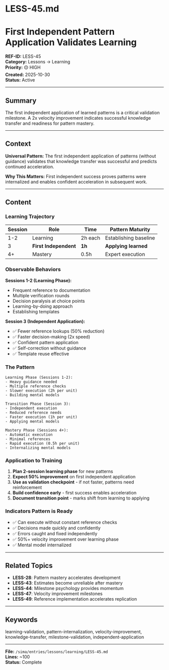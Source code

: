 # LESS-45.md

# First Independent Pattern Application Validates Learning

**REF-ID:** LESS-45  
**Category:** Lessons → Learning  
**Priority:** 🟡 HIGH  
**Created:** 2025-10-30  
**Status:** Active

---

## Summary

The first independent application of learned patterns is a critical validation milestone. A 2x velocity improvement indicates successful knowledge transfer and readiness for pattern mastery.

---

## Context

**Universal Pattern:**
The first independent application of patterns (without guidance) validates that knowledge transfer was successful and predicts continued acceleration.

**Why This Matters:**
First independent success proves patterns were internalized and enables confident acceleration in subsequent work.

---

## Content

### Learning Trajectory

| Session | Role | Time | Pattern Maturity |
|---------|------|------|------------------|
| 1-2 | Learning | 2h each | Establishing baseline |
| 3 | **First Independent** | **1h** | **Applying learned** |
| 4+ | Mastery | 0.5h | Expert execution |

### Observable Behaviors

**Sessions 1-2 (Learning Phase):**
- Frequent reference to documentation
- Multiple verification rounds
- Decision paralysis at choice points
- Learning-by-doing approach
- Establishing templates

**Session 3 (Independent Application):**
- ✅ Fewer reference lookups (50% reduction)
- ✅ Faster decision-making (2x speed)
- ✅ Confident pattern application
- ✅ Self-correction without guidance
- ✅ Template reuse effective

### The Pattern

```
Learning Phase (Sessions 1-2):
- Heavy guidance needed
- Multiple reference checks
- Slower execution (2h per unit)
- Building mental models

Transition Phase (Session 3):
- Independent execution
- Reduced reference needs
- Faster execution (1h per unit)
- Applying mental models

Mastery Phase (Sessions 4+):
- Automatic execution
- Minimal references
- Rapid execution (0.5h per unit)
- Internalizing mental models
```

### Application to Training

1. **Plan 2-session learning phase** for new patterns
2. **Expect 50% improvement** on first independent application
3. **Use as validation checkpoint** - if not faster, patterns need reinforcement
4. **Build confidence early** - first success enables acceleration
5. **Document transition point** - marks shift from learning to applying

### Indicators Pattern is Ready

- ✅ Can execute without constant reference checks
- ✅ Decisions made quickly and confidently
- ✅ Errors caught and fixed independently
- ✅ 50%+ velocity improvement over learning phase
- ✅ Mental model internalized

---

## Related Topics

- **LESS-28**: Pattern mastery accelerates development
- **LESS-43**: Estimates become unreliable after mastery
- **LESS-44**: Milestone psychology provides momentum
- **LESS-47**: Velocity improvement milestones
- **LESS-49**: Reference implementation accelerates replication

---

## Keywords

learning-validation, pattern-internalization, velocity-improvement, knowledge-transfer, milestone-validation, independent-application

---

**File:** `/sima/entries/lessons/learning/LESS-45.md`  
**Lines:** ~100  
**Status:** Complete
